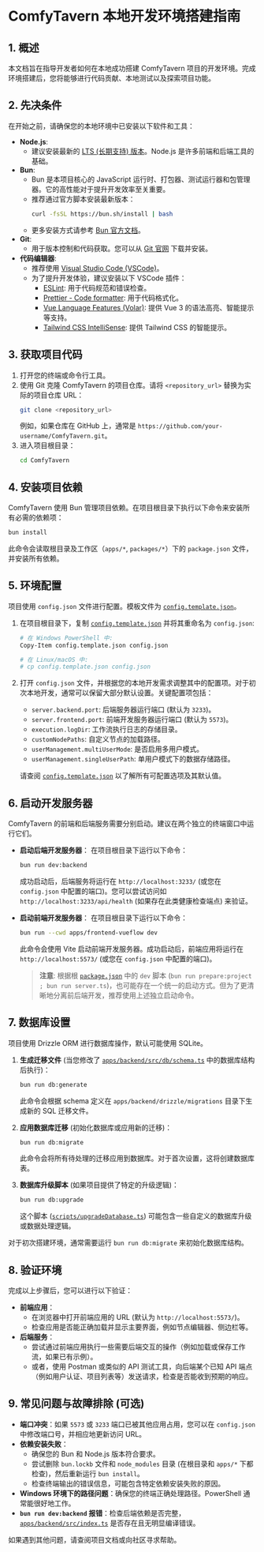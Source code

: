 # ComfyTavern 本地开发环境搭建指南

## 1. 概述

本文档旨在指导开发者如何在本地成功搭建 ComfyTavern 项目的开发环境。完成环境搭建后，您将能够进行代码贡献、本地测试以及探索项目功能。

## 2. 先决条件

在开始之前，请确保您的本地环境中已安装以下软件和工具：

*   **Node.js**:
    *   建议安装最新的 [LTS (长期支持) 版本](https://nodejs.org/)。Node.js 是许多前端和后端工具的基础。
*   **Bun**:
    *   Bun 是本项目核心的 JavaScript 运行时、打包器、测试运行器和包管理器。它的高性能对于提升开发效率至关重要。
    *   推荐通过官方脚本安装最新版本：
        ```bash
        curl -fsSL https://bun.sh/install | bash
        ```
    *   更多安装方式请参考 [Bun 官方文档](https://bun.sh/docs/installation)。
*   **Git**:
    *   用于版本控制和代码获取。您可以从 [Git 官网](https://git-scm.com/downloads) 下载并安装。
*   **代码编辑器**:
    *   推荐使用 [Visual Studio Code (VSCode)](https://code.visualstudio.com/)。
    *   为了提升开发体验，建议安装以下 VSCode 插件：
        *   [ESLint](https://marketplace.visualstudio.com/items?itemName=dbaeumer.vscode-eslint): 用于代码规范和错误检查。
        *   [Prettier - Code formatter](https://marketplace.visualstudio.com/items?itemName=esbenp.prettier-vscode): 用于代码格式化。
        *   [Vue Language Features (Volar)](https://marketplace.visualstudio.com/items?itemName=Vue.volar): 提供 Vue 3 的语法高亮、智能提示等支持。
        *   [Tailwind CSS IntelliSense](https://marketplace.visualstudio.com/items?itemName=bradlc.vscode-tailwindcss): 提供 Tailwind CSS 的智能提示。

## 3. 获取项目代码

1.  打开您的终端或命令行工具。
2.  使用 Git 克隆 ComfyTavern 的项目仓库。请将 `<repository_url>` 替换为实际的项目仓库 URL：
    ```bash
    git clone <repository_url>
    ```
    例如，如果仓库在 GitHub 上，通常是 `https://github.com/your-username/ComfyTavern.git`。
3.  进入项目根目录：
    ```bash
    cd ComfyTavern
    ```

## 4. 安装项目依赖

ComfyTavern 使用 Bun 管理项目依赖。在项目根目录下执行以下命令来安装所有必需的依赖项：

```bash
bun install
```

此命令会读取根目录及工作区（`apps/*`, `packages/*`）下的 `package.json` 文件，并安装所有依赖。

## 5. 环境配置

项目使用 `config.json` 文件进行配置。模板文件为 [`config.template.json`](config.template.json:1)。

1.  在项目根目录下，复制 [`config.template.json`](config.template.json:1) 并将其重命名为 `config.json`:
    ```bash
    # 在 Windows PowerShell 中:
    Copy-Item config.template.json config.json

    # 在 Linux/macOS 中:
    # cp config.template.json config.json
    ```
2.  打开 `config.json` 文件，并根据您的本地开发需求调整其中的配置项。对于初次本地开发，通常可以保留大部分默认设置。关键配置项包括：
    *   `server.backend.port`: 后端服务器运行端口 (默认为 `3233`)。
    *   `server.frontend.port`: 前端开发服务器运行端口 (默认为 `5573`)。
    *   `execution.logDir`: 工作流执行日志的存储目录。
    *   `customNodePaths`: 自定义节点的加载路径。
    *   `userManagement.multiUserMode`: 是否启用多用户模式。
    *   `userManagement.singleUserPath`: 单用户模式下的数据存储路径。

    请查阅 [`config.template.json`](config.template.json:1) 以了解所有可配置选项及其默认值。

## 6. 启动开发服务器

ComfyTavern 的前端和后端服务需要分别启动。建议在两个独立的终端窗口中运行它们。

*   **启动后端开发服务器**：
    在项目根目录下运行以下命令：
    ```bash
    bun run dev:backend
    ```
    成功启动后，后端服务将运行在 `http://localhost:3233/` (或您在 `config.json` 中配置的端口)。您可以尝试访问如 `http://localhost:3233/api/health` (如果存在此类健康检查端点) 来验证。

*   **启动前端开发服务器**：
    在项目根目录下运行以下命令：
    ```bash
    bun run --cwd apps/frontend-vueflow dev
    ```
    此命令会使用 Vite 启动前端开发服务器。成功启动后，前端应用将运行在 `http://localhost:5573/` (或您在 `config.json` 中配置的端口)。

    > **注意**: 根据根 [`package.json`](package.json:1) 中的 `dev` 脚本 (`bun run prepare:project ; bun run server.ts`)，也可能存在一个统一的启动方式。但为了更清晰地分离前后端开发，推荐使用上述独立启动命令。

## 7. 数据库设置

项目使用 Drizzle ORM 进行数据库操作，默认可能使用 SQLite。

1.  **生成迁移文件** (当您修改了 [`apps/backend/src/db/schema.ts`](apps/backend/src/db/schema.ts:1) 中的数据库结构后执行)：
    ```bash
    bun run db:generate
    ```
    此命令会根据 schema 定义在 `apps/backend/drizzle/migrations` 目录下生成新的 SQL 迁移文件。

2.  **应用数据库迁移** (初始化数据库或应用新的迁移)：
    ```bash
    bun run db:migrate
    ```
    此命令会将所有待处理的迁移应用到数据库。对于首次设置，这将创建数据库表。

3.  **数据库升级脚本** (如果项目提供了特定的升级逻辑)：
    ```bash
    bun run db:upgrade
    ```
    这个脚本 ([`scripts/upgradeDatabase.ts`](scripts/upgradeDatabase.ts:1)) 可能包含一些自定义的数据库升级或数据处理逻辑。

对于初次搭建环境，通常需要运行 `bun run db:migrate` 来初始化数据库结构。

## 8. 验证环境

完成以上步骤后，您可以进行以下验证：

*   **前端应用**：
    *   在浏览器中打开前端应用的 URL (默认为 `http://localhost:5573/`)。
    *   检查应用是否能正确加载并显示主要界面，例如节点编辑器、侧边栏等。
*   **后端服务**：
    *   尝试通过前端应用执行一些需要后端交互的操作（例如加载或保存工作流，如果已有示例）。
    *   或者，使用 Postman 或类似的 API 测试工具，向后端某个已知 API 端点（例如用户认证、项目列表等）发送请求，检查是否能收到预期的响应。

## 9. 常见问题与故障排除 (可选)

*   **端口冲突**：如果 `5573` 或 `3233` 端口已被其他应用占用，您可以在 `config.json` 中修改端口号，并相应地更新访问 URL。
*   **依赖安装失败**：
    *   确保您的 Bun 和 Node.js 版本符合要求。
    *   尝试删除 `bun.lockb` 文件和 `node_modules` 目录 (在根目录和 `apps/*` 下都检查)，然后重新运行 `bun install`。
    *   检查终端输出的错误信息，可能包含特定依赖安装失败的原因。
*   **Windows 环境下的路径问题**：确保您的终端正确处理路径。PowerShell 通常能很好地工作。
*   **`bun run dev:backend` 报错**：检查后端依赖是否完整，[`apps/backend/src/index.ts`](apps/backend/src/index.ts:1) 是否存在且无明显编译错误。

如果遇到其他问题，请查阅项目文档或向社区寻求帮助。